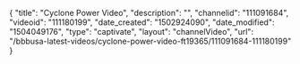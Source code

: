 {
    "title": "Cyclone Power Video",
    "description": "",
    "channelid": "111091684",
    "videoid": "111180199",
    "date_created": "1502924090",
    "date_modified": "1504049176",
    "type": "captivate",
    "layout": "channelVideo",
    "url": "\/bbbusa-latest-videos\/cyclone-power-video-ft19365\/111091684-111180199"
}